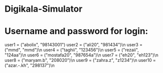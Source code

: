 # Digikala-Simulator

# Username and password for login:
user1 = ("abolix", "98143001")
user2 = ("ali20", "981434")\n
user3 = ("mmd", "mmd")\n
user4 = ("taghii", "123456")\n
user5 = ("rezaii", "124aa")\n
user6 = ("mostafa20", "987654a")\n
user7 = ("eh20", "eh123")\n
user8 = ("maryam.b", "208020")\n
user9 = ("zahra.z", "z1234")\n
user10 = ("azar.-.kh", "298137")\n
